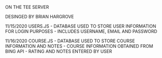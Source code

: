 ON THE TEE SERVER

DESINGED BY BRIAN HARGROVE

11/15/2020
USERS.JS
    - DATABASE USED TO STORE USER INFORMATION FOR LOGIN PURPOSES
        - INCLUDES USERNAME, EMAIL AND PASSWORD

11/16/2020
COURSE.JS
    - DATABASE USED TO STORE COURSE INFORMATION AND NOTES
    - COURSE INFORMATION OBTAINED FROM BING API
    - RATING AND NOTES ENTERED BY USER